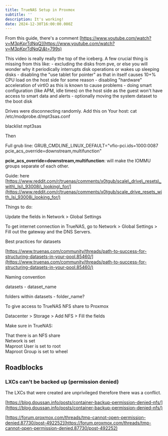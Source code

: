 ```yaml
---
title: TrueNAS Setup in Proxmox
subtitle: ''
description: It's working!
date: 2024-12-30T16:00:00.000Z
---
```


From this guide, there's a comment [https://www.youtube.com/watch?v=M3pKprTdNqQ](https://www.youtube.com/watch?v=M3pKprTdNqQ\&t=799s)

This video is really really the top of the iceberg. A few crucial thing is missing from this like:
\- excluding the disks from pve, or else you will wonder why it periodically interrupts disk operations or wakes up sleeping disks
\- disabling the "use tablet for pointer" as that in itself causes 10+% CPU load on the host side for some reason
\- disabling "hardware" acceleration of virtIO as this is known to cause problems
\- doing smart configuration (like APM, idle times) on the host side as the guest won't have access to smart data and alerts
\- optionally moving the system dataset to the boot disk

Drives were disconnecting randomly. Add this on Your host: cat /etc/modprobe.d/mpt3sas.conf

blacklist mpt3sas

Then

Full grub line: GRUB\_CMDLINE\_LINUX\_DEFAULT="vfio-pci.ids=1000:0087 pcie\_acs\_override=downstream,multifunction"

**pcie\_acs\_override=downstream,multifunction**: will make the IOMMU groups separate of each other.

Guide: here [https://www.reddit.com/r/truenas/comments/x0tgub/scale\_drive\_resets\_with\_lsi\_93008i\_looking\_for/](https://www.reddit.com/r/truenas/comments/x0tgub/scale_drive_resets_with_lsi_93008i_looking_for/)

Things to do:

Update the fields in Network > Global Settings

To get internet connection in TrueNAS, go to Network > Global Settings > Fill out the gateway and the DNS Servers.

Best practices for datasets

[https://www.truenas.com/community/threads/path-to-success-for-structuring-datasets-in-your-pool.85460/](https://www.truenas.com/community/threads/path-to-success-for-structuring-datasets-in-your-pool.85460/)

Naming convention

datasets - dataset\_name

folders within datasets - folder\_name?

To give access to TrueNAS NFS share to Proxmox

Datacenter > Storage > Add NFS > Fill the fields

Make sure in TrueNAS:

That there is an NFS share\
Network is set\
Maproot User is set to root\
Maproot Group is set to wheel

## Roadblocks

### LXCs can't be backed up (permission denied)

The LXCs that were created are unprivileged therefore there was a conflict.

[https://blog.doussan.info/posts/container-backup-permission-denied-nfs/](https://blog.doussan.info/posts/container-backup-permission-denied-nfs/)

[https://forum.proxmox.com/threads/tmp-cannot-open-permission-denied.87730/post-492252](https://forum.proxmox.com/threads/tmp-cannot-open-permission-denied.87730/post-492252)
